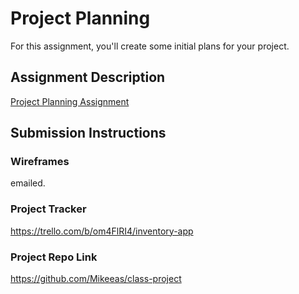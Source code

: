 # Project Planning
For this assignment, you'll create some initial plans for your project.

## Assignment Description
[Project Planning Assignment](https://education.launchcode.org/liftoff/modules/assignments/project-planning)

## Submission Instructions

### Wireframes

emailed.
### Project Tracker

https://trello.com/b/om4FlRI4/inventory-app

### Project Repo Link

https://github.com/Mikeeas/class-project
